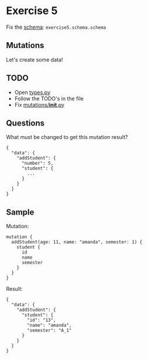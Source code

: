 # Exercise 5

Fix the [schema](https://github.com/Speedy1991/graphql_workshop/blob/master/graphql_workshop/settings.py#L51): `exercise5.schema.schema`

## Mutations

Let's create some data!


## TODO

- Open [types.py](https://github.com/Speedy1991/graphql_workshop/blob/master/exercise4/schema/types.py)
- Follow the TODO's in the file
- Fix [mutations/__init__.py](https://github.com/Speedy1991/graphql_workshop/blob/master/exercise5/schema/mutations/__init__.py)

## Questions
What must be changed to get this mutation result?

```
{
  "data": {
    "addStudent": {
      "number": 5,
      "student": {
        ...
      }
    }
  }
}
```

## Sample

Mutation:
```
mutation {
  addStudent(age: 11, name: "amanda", semester: 1) {
    student {
      id
      name
      semester
    }
  }
}

```

Result:

```
{
  "data": {
    "addStudent": {
      "student": {
        "id": "13",
        "name": "amanda",
        "semester": "A_1"
      }
    }
  }
}
```
